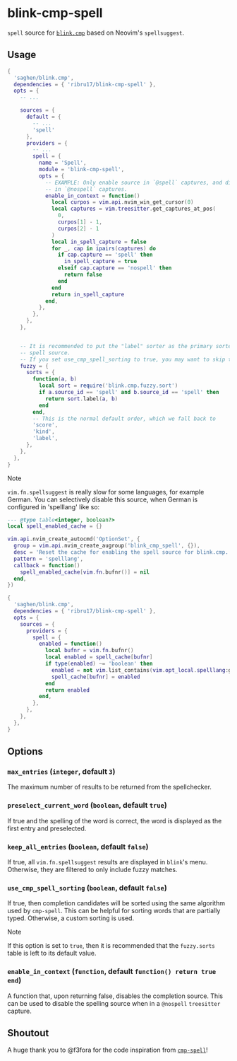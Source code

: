 # blink-cmp-spell

`spell` source for [`blink.cmp`](https://github.com/Saghen/blink.cmp) based on
Neovim's `spellsuggest`.

## Usage

```lua
{
  'saghen/blink.cmp',
  dependencies = { 'ribru17/blink-cmp-spell' },
  opts = {
    -- ...

    sources = {
      default = {
        -- ...
        'spell'
      },
      providers = {
        -- ...
        spell = {
          name = 'Spell',
          module = 'blink-cmp-spell',
          opts = {
            -- EXAMPLE: Only enable source in `@spell` captures, and disable it
            -- in `@nospell` captures.
            enable_in_context = function()
              local curpos = vim.api.nvim_win_get_cursor(0)
              local captures = vim.treesitter.get_captures_at_pos(
                0,
                curpos[1] - 1,
                curpos[2] - 1
              )
              local in_spell_capture = false
              for _, cap in ipairs(captures) do
                if cap.capture == 'spell' then
                  in_spell_capture = true
                elseif cap.capture == 'nospell' then
                  return false
                end
              end
              return in_spell_capture
            end,
          },
        },
      },
    },


    -- It is recommended to put the "label" sorter as the primary sorter for the
    -- spell source.
    -- If you set use_cmp_spell_sorting to true, you may want to skip this step.
    fuzzy = {
      sorts = {
        function(a, b)
          local sort = require('blink.cmp.fuzzy.sort')
          if a.source_id == 'spell' and b.source_id == 'spell' then
            return sort.label(a, b)
          end
        end,
        -- This is the normal default order, which we fall back to
        'score',
        'kind',
        'label',
      },
    },
  },
}
```

> [!NOTE]
> `vim.fn.spellsuggest` is really slow for some languages, for example German.
> You can selectively disable this source, when German is configured in
> 'spelllang' like so:
>
> ```lua
> --- @type table<integer, boolean?>
> local spell_enabled_cache = {}
> 
> vim.api.nvim_create_autocmd('OptionSet', {
>   group = vim.api.nvim_create_augroup('blink_cmp_spell', {}),
>   desc = 'Reset the cache for enabling the spell source for blink.cmp.',
>   pattern = 'spelllang',
>   callback = function()
>     spell_enabled_cache[vim.fn.bufnr()] = nil
>   end,
> })
> 
> {
>   'saghen/blink.cmp',
>   dependencies = { 'ribru17/blink-cmp-spell' },
>   opts = {
>     sources = {
>       providers = {
>         spell = {
>           enabled = function()
>             local bufnr = vim.fn.bufnr()
>             local enabled = spell_cache[bufnr]
>             if type(enabled) ~= 'boolean' then
>               enabled = not vim.list_contains(vim.opt_local.spelllang:get(), 'de')
>               spell_cache[bufnr] = enabled
>             end
>             return enabled
>           end,
>         },
>       },
>     },
>   },
> }
> ```

## Options

### `max_entries` (`integer`, default `3`)

The maximum number of results to be returned from the spellchecker.

### `preselect_current_word` (`boolean`, default `true`)

If true and the spelling of the word is correct, the word is displayed as the first entry
and preselected.

### `keep_all_entries` (`boolean`, default `false`)

If true, all `vim.fn.spellsuggest` results are displayed in `blink`'s menu. Otherwise,
they are filtered to only include fuzzy matches.

### `use_cmp_spell_sorting` (`boolean`, default `false`)

If true, then completion candidates will be sorted using the same algorithm used by
`cmp-spell`. This can be helpful for sorting words that are partially typed. Otherwise,
a custom sorting is used.

> [!NOTE]
> If this option is set to `true`, then it is recommended that the `fuzzy.sorts` table is
> left to its default value.

### `enable_in_context` (`function`, default `function() return true end`)

A function that, upon returning false, disables the completion source. This can
be used to disable the spelling source when in a `@nospell` `treesitter`
capture.



## Shoutout

A huge thank you to @f3fora for the code inspiration from
[`cmp-spell`](https://github.com/f3fora/cmp-spell)!
